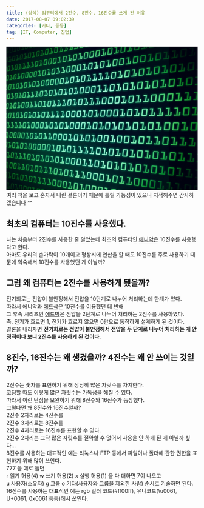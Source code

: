 ```yaml
---
title: (상식) 컴퓨터에서 2진수, 8진수, 16진수를 쓰게 된 이유
date: 2017-08-07 09:02:39
categories: [기타, 등등]
tag: [IT, Computer, 진법]
---
```

![](computer-number-making-reason/thumb.png)  
여러 책을 보고 혼자서 내린 결론이기 때문에 틀릴 가능성이 있으니 지적해주면 감사하겠습니다 ^^

## 최초의 컴퓨터는 10진수를 사용했다.  
나는 처음부터 2진수를 사용한 줄 알았는데 최초의 컴퓨터인 [에니악](https://ko.wikipedia.org/wiki/%EC%97%90%EB%8B%88%EC%95%85)은 10진수를 사용했다고 한다.  
아마도 우리의 손가락이 10개이고 평상시에 연산을 할 때도 10진수를 주로 사용하기 때문에 익숙해서 10진수를 사용했던 게 아닐까?  

## 그럼 왜 컴퓨터는 2진수를 사용하게 됐을까?  
전기회로는 전압이 불안정해서 전압을 10단계로 나누어 처리하는데 한계가 있다.  
따라서 에니악과 [에드삭](https://ko.wikipedia.org/wiki/%EC%97%90%EB%93%9C%EC%82%AD)은 10진수를 이용했던 데 반해  
그 후속 시리즈인 [에드박](https://ko.wikipedia.org/wiki/%EC%97%90%EB%93%9C%EB%B0%95)은 전압을 2단계로 나누어 처리하는 2진수를 사용하였다.  
즉, 전기가 흐르면 1, 전기가 흐르지 않으면 0만으로 동작하게 설계하게 된 것이다.  
결론을 내리자면 **전기회로는 전압이 불안정해서 전압을 두 단계로 나누어 처리하는 게 안정적이다 보니 2진수를 사용하게 된 것이다.**

## 8진수, 16진수는 왜 생겼을까? 4진수는 왜 안 쓰이는 것일까?
2진수는 숫자를 표현하기 위해 상당히 많은 자릿수를 차지한다.  
코딩할 때도 이렇게 많은 자릿수는 가독성을 해칠 수 있다.  
따라서 이런 단점을 보완하기 위해 8진수와 16진수가 등장했다.  
그렇다면 왜 8진수와 16진수일까?  
2진수 2자리로는 4진수를  
2진수 3자리로는 8진수를  
2진수 4자리로는 16진수를 표현할 수 있다.  
2진수 2자리는 그닥 많은 자릿수를 절약할 수 없어서 사용을 안 하게 된 게 아닐까 싶다...  
8진수를 사용하는 대표적인 예는 리눅스나 FTP 등에서 파일이나 폴더에 관한 권한을 표현하기 위해 많이 쓰인다.  
777 을 예로 들면  
r 읽기 허용(4) w 쓰기 허용(2) x 실행 허용(1) 을 다 더하면 7이 나오고  
u 사용자(소유자) g 그룹 o 기타(사용자와 그룹을 제외한 사람) 순서로 기술하면 된다.  
16진수를 사용하는 대표적인 예는 rgb 컬러 코드(#ff00ff), 유니코드(\u0061, U+0061, 0x0061 등등)에서 쓰인다.
